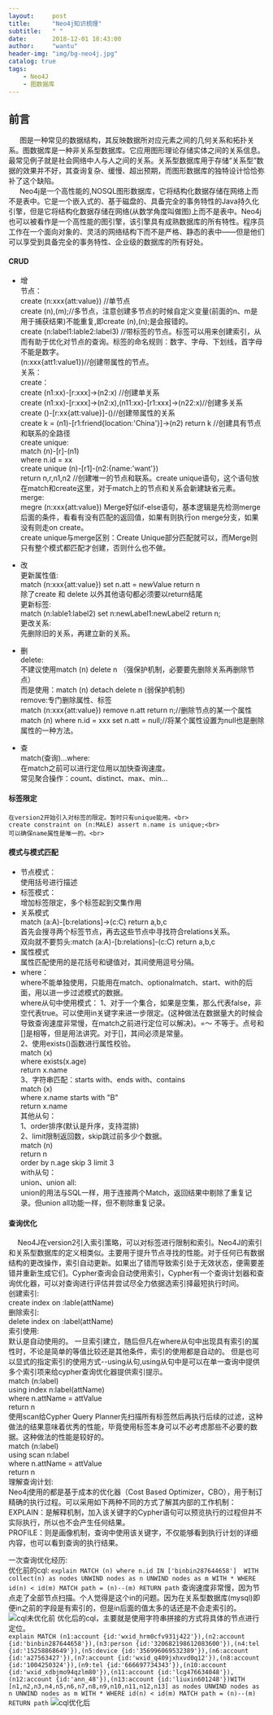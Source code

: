 ```yaml
---
layout:     post
title:      "Neo4j知识梳理"
subtitle:   " "
date:       2018-12-01 18:43:00
author:     "wantu"
header-img: "img/bg-neo4j.jpg"
catalog: true
tags:
    - Neo4J
    - 图数据库
---
```

## 前言
&nbsp;&#8195; 图是一种常见的数据结构，其反映数据所对应元素之间的几何关系和拓扑关系。图数据库是一种非关系型数据库。它应用图形理论存储实体之间的关系信息。最常见例子就是社会网络中人与人之间的关系。关系型数据库用于存储“关系型”数据的效果并不好，其查询复杂、缓慢、超出预期，而图形数据库的独特设计恰恰弥补了这个缺陷。<br>
&nbsp;&#8195; Neo4j是一个高性能的,NOSQL图形数据库，它将结构化数据存储在网络上而不是表中。它是一个嵌入式的、基于磁盘的、具备完全的事务特性的Java持久化引擎，但是它将结构化数据存储在网络(从数学角度叫做图)上而不是表中。Neo4j也可以被看作是一个高性能的图引擎，该引擎具有成熟数据库的所有特性。程序员工作在一个面向对象的、灵活的网络结构下而不是严格、静态的表中——但是他们可以享受到具备完全的事务特性、企业级的数据库的所有好处。<br>

#### CRUD
* 增<br>
    节点：<br>
        create (n:xxx{att:value}) //单节点<br>
        create (n),(m);//多节点，注意创建多节点的时候自定义变量(前面的n、m是用于捕获结果)不能重复,即create (n),(n);是会报错的。<br>
        create (n:label1:lable2:label3) //带标签的节点。标签可以用来创建索引，从而有助于优化对节点的查询。标签的命名规则：数字、字母、下划线，首字母不能是数字。<br>
        (n:xxx{att1:value1})//创建带属性的节点。<br>
    关系：<br>
        create：<br>
            create (n1:xx)-[r:xxx]->(n2:x) //创建单关系<br>
            create (n1:xx)-[r:xxx]->(n2:x),(n11:xx)-[r1:xxx]->(n22:x)//创建多关系<br>
            create ()-[r:xx{att:value}]-()//创建带属性的关系<br>
            create k = (n1)-[r1:friend{location:'China'}]->(n2) return k //创建具有节点和联系的全路径<br>
        create unique:<br>
            match (n)-[r]-(n1) <br>
            where n.id = xx<br>
            create unique (n)-[r1]-(n2:{name:'want'}) <br>
            return n,r,n1,n2 //创建唯一的节点和联系。create unique语句，这个语句放在match和create这里，对于match上的节点和关系会新建缺省元素。<br>
        merge:<br>
            megre (n:xxx{att:value}) Merge好似if-else语句，基本逻辑是先检测merge后面的条件，看看有没有匹配的返回值，如果有则执行on merge分支，如果没有则走on create。<br>
        create unique与merge区别：Create Unique部分匹配就可以，而Merge则只有整个模式都匹配才创建，否则什么也不做。<br>

* 改<br>
    更新属性值:<br>
        match (n:xxx{att:value}) set n.att = newValue return n<br>
        除了create 和 delete 以外其他语句都必须要以return结尾<br>
    更新标签:<br>
        match (n:lable1:label2) set n:newLabel1:newLabel2 return n;<br>
    更改关系:<br>
        先删除旧的关系，再建立新的关系。<br>
* 删<br>
    delete:<br>
        不建议使用match (n) delete n （强保护机制，必要要先删除关系再删除节点）<br>
        而是使用：match (n) detach delete n (弱保护机制)<br>
    remove:专门删除属性、标签<br>
        match (n:xxx{att:value}) remove n.att return n;//删除节点的某一个属性<br>
        match (n) where n.id = xxx set n.att = null;//将某个属性设置为null也是删除属性的一种方法。<br>
* 查<br>
    match(查询)...where:<br>
        在match之前可以进行定位用以加快查询速度。<br>
        常见聚合操作：count、distinct、max、min...<br>
#### 标签限定
    在version2开始引入对标签的限定。暂时只有unique能用。<br>
    create constraint on (n:MALE) assert n.name is unique;<br>
    可以确保name属性是唯一的。<br>

#### 模式与模式匹配
* 节点模式：<br>
	使用括号进行描述<br>
* 标签模式：<br>
	增加标签限定，多个标签起到交集作用<br>
* 关系模式<br>
	match (a:A)-[b:relations]->(c:C) return a,b,c<br>
	首先会搜寻两个标签节点，再去这些节点中寻找符合relations关系。<br>
	双向就不要剪头:match (a:A)-[b:relations]-(c:C) return a,b,c<br>
* 属性模式<br>
	属性匹配使用的是花括号和键值对，其间使用逗号分隔。<br>
* where：<br>
	where不能单独使用，只能用在match、optionalmatch、start、with的后面，用以进一步过滤模式的数据。<br>
	where从句中使用模式：
		1、对于一个集合，如果是空集，那么代表false，非空代表true。可以使用in关键字来进一步限定。(这种做法在数据量大的时候会导致查询速度非常慢，在match之前进行定位可以解决)。=～ 不等于。点号和[]是相等，但是用法讲究。对于[]，其间必须是常量。<br>
		2、使用exists()函数进行属性校验。<br>
			match (x)<br>
            where exists(x.age)<br>
            return x.name<br>
        3、字符串匹配：starts with、ends with、contains<br>
            match (x)<br>
            where x.name starts with "B"<br>
            return x.name<br>
    其他从句：<br>
        1、order排序(默认是升序，支持混排)<br>
        2、limit限制返回数，skip跳过前多少个数据。<br>
            match (n)<br>
            return n<br>
            order by n.age skip 3 limit 3<br>
    with从句：<br>
    union、union all:<br>
        union的用法与SQL一样，用于连接两个Match，返回结果中剔除了重复记录。但union all功能一样，但不剔除重复记录。<br>
#### 查询优化
&nbsp;&#8195;Neo4J在version2引入索引策略，可以对标签进行限制和索引。Neo4J的索引和关系型数据库的定义相类似。主要用于提升节点寻找的性能。对于任何已有数据结构的更改操作，索引自动更新。如果出了错而导致索引处于无效状态，便需要差错并重新生成它们。Cypher查询会自动使用索引，Cypher有一个查询计划器和查询优化器，可以对查询进行评估并尝试尽全力依据选索引择最短执行时间。<br>
    创建索引:<br>
        create index on :lable(attName)<br>
    删除索引:<br>
        delete index on :label(attName)<br>
    索引使用:<br>
        默认是自动使用的。 一旦索引建立，随后但凡在where从句中出现具有索引的属性时，不论是简单的等值比较还是其他条件，索引的使用都是自动的。
        但是也可以显式的指定索引的使用方式--using从句,using从句中是可以在单一查询中提供多个索引项来给cypher查询优化器提供索引提示。<br>
            match (n:label)<br>
            using index n:label(attName)<br>
            where n.attName = attValue<br>
            return n<br>
        使用scan给Cypher Query Planner先扫描所有标签然后再执行后续的过滤，这种做法的结果意味着优秀的性能，毕竟使用标签本身可以不必考虑那些不必要的数据。这种做法的性能是较好的。<br>
            match (n:label)<br>
            using scan n:label<br>
            where n.attName = attValue<br>
            return n<br>
理解查询计划:<br>
    Neo4j使用的都是基于成本的优化器（Cost Based Optimizer，CBO），用于制订精确的执行过程。可以采用如下两种不同的方式了解其内部的工作机制：<br>
    EXPLAIN：是解释机制，加入该关键字的Cypher语句可以预览执行的过程但并不实际执行，所以也不会产生任何结果。<br>
    PROFILE：则是画像机制，查询中使用该关键字，不仅能够看到执行计划的详细内容，也可以看到查询的执行结果。<br>

一次查询优化经历:<br>
    优化前的cql:
    ```
    explain
    MATCH (n) where n.id IN ['binbin287644658'] 
    WITH collect(n) as nodes
    UNWIND nodes as n
    UNWIND nodes as m
    WITH * WHERE id(n) < id(m)
    MATCH path = (n)--(m)
    RETURN path
    ```
    查询速度非常慢，因为节点走了全部节点扫描。个人觉得是这个in的问题。因为在关系型数据库(mysql)即便in之前的字段是有索引的，但是in后面的值太多的话还是不会走索引的。<br>
    ![cql未优化前](/img/neo4jno1.jpg)
    优化后的cql，主要就是使用字符串拼接的方式将具体的节点进行定位。<br>
    ```
    explain
    MATCH (n1:account {id:'wxid_hrm0cfv931j422'}),(n2:account {id:'binbin287644658'}),(n3:person {id:'320682198612083600'}),(n4:tel {id:'15258868649'}),(n5:device {id:'356996069532389'}),(n6:account {id:'a27563427'}),(n7:account {id:'wxid_q409jxhxvd0q12'}),(n8:account {id:'1004250324'}),(n9:tel {id:'666697734343'}),(n10:account {id:'wxid_xdbjmo94qzlm80'}),(n11:account {id:'lcg476634048'}),(n12:account {id:'ann_48'}),(n13:account {id:'liuxin601248'})WITH [n1,n2,n3,n4,n5,n6,n7,n8,n9,n10,n11,n12,n13] as nodes
    UNWIND nodes as n
    UNWIND nodes as m
    WITH * WHERE id(n) < id(m)
    MATCH path = (n)--(m)
    RETURN path
    ```
    ![cql优化后](/img/neo4jno2.jpg)
